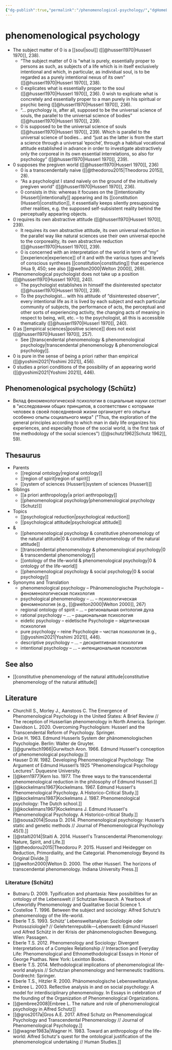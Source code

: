 ```yaml
---
{"dg-publish":true,"permalink":"/phenomenological-psychology/","dgHomeLink":false,"dgPassFrontmatter":false}
---
```


# phenomenological psychology
- The subject matter of 0 is a [[soul|soul]] ([[@husserl1970|Husserl 1970]], 238).
	- “The subject matter of 0 is “what is purely, essentially proper to persons as such, as subjects of a life which is in itself exclusively intentional and which, in particular, as individual soul, is to be regarded as a purely intentional nexus of its own” ([[@husserl1970|Husserl 1970]], 238).
	- 0 explicates what is essentially proper to the soul ([[@husserl1970|Husserl 1970]], 236). 0 wish to explicate what is concretely and essentially proper to a man purely in his spiritual or psychic being ([[@husserl1970|Husserl 1970]], 236).
	- “… psychology is, after all, supposed to be the universal science of souls, the parallel to the universal science of bodies” ([[@husserl1970|Husserl 1970]], 239).
	- 0 is supposed to be the universal science of souls ([[@husserl1970|Husserl 1970]], 239). Which is parallel to the universal science of bodies… and “just as the latter is from the start a science through a universal ‘epoché’, through a habitual vocational attitude established in advance in order to investigate abstractively only the corporeal in its own essential interrelations, so also for psychology” ([[@husserl1970|Husserl 1970]], 239).
- 0 supposes the pregiven world ([[@husserl1970|Husserl 1970]], 236) 
	- 0 is a transcendentally naive ([[@theodorou2015|Theodorou 2015]], 28).
	- “As a psychologist I stand naively on the ground of the intuitively pregiven world” ([[@husserl1970|Husserl 1970]], 236).
	- 0 consists in this: whereas it focuses on the [[intentionality (Husserl)|intentionally]] appearing and its [[constitution (Husserl)|constitution]], it essentially keeps silently presupposing other realities, e.g. the supposed self-subsistent reality behind the perceptually appearing objects. 
- 0 requires its own abstractive attitude ([[@husserl1970|Husserl 1970]], 239).
	- It requires its own abstractive attitude, its own universal reduction in the parallel way like natural sciences use their own universal epoché to the corporeality, its own abstractive reduction ([[@husserl1970|Husserl 1970]], 239). 
	- 0 is concerned with an interpretation of the world in term of “my” [[experience|experience]] of it and with the various types and levels of conscious syntheses [[constitution|constituting]] that experience (Hua 9, 450; see also [[@welton2000|Welton 2000]], 269).
- Phenomenological psychologist does not take up a position ([[@husserl1970|Husserl 1970]], 240).
	- The psychologist establishes in himself the disinterested spectator ([[@husserl1970|Husserl 1970]], 239). 
	- To the psychologist… with his attitude of “disinterested observer”, every intentional life as it is lived by each subject and each particular community of subjects, the performance of acts, the perceptual and other sorts of experiencing activity, the changing acts of meaning in respect to being, will, etc. – to the psychologist, all this is accessible thematically ([[@husserl1970|Husserl 1970]], 240).
- 0 as [[empirical sciences|positive science]] does not exist ([[@husserl1970|Husserl 1970]], 257).
	- See [[transcendental phenomenology & phenomenological psychology|transcendental phenomenology & phenomenological psychology]].
- 0 is pure in the sense of being a priori rather than empirical ([[@yoshimi2021|Yoshimi 2021]], 456).
- 0 studies a priori conditions of the possibility of an appearing world ([[@yoshimi2021|Yoshimi 2021]], 446).





## Phenomenological psychology (Schütz)
- Вклад феноменологической психологии в социальные науки состоит в "исследовании общих принципов, в соответствии с которыми человек в своей повседневной жизни организует его опыты и особенно опыты социального мира" ("Thus, the exploration of the general principles according to which man in daily life organizes his experiences, and especially those of the social world, is the first task of the methodology of the social sciences") ([[@schutz1962|Schutz 1962]], 59).


## Thesaurus
- Parents
	- [[regional ontology|regional ontology]]
	- [[region of spirit|region of spirit]]
	- [[system of sciences (Husserl)|system of sciences (Husserl)]]
- Siblings
	- [[a priori anthropology|a priori anthropology]]
	- [[phenomenological psychology|phenomenological psychology (Schutz)]]
- Topics
	- [[psychological reduction|psychological reduction]]
	- [[psychological attitude|psychological attitude]]
- &
	- [[phenomenological psychology & constitutive phenomenology of the natural attitude|0 & constitutive phenomenology of the natural attitude]]
	- [[transcendental phenomenology & phenomenological psychology|0 & transcendental phenomenology]]
	- [[ontology of the life-world & phenomenological psychology|0 & ontology of the life-world]]
	- [[phenomenological psychology & social psychology|0 & social psychology]]
- Synonyms and Translation
	- phenomenological psychology – Phänomenologische Psychologie – феноменологическая психология
	- psychological phenomenology – … – психологическая феноменология (e.g., [[@welton2000|Welton 2000]], 267)
	- regional ontology of spirit – … – региональная онтология духа
	- rational psychology – … – рациональная психология
	- eidetic psychology – eidetische Psychologie – эйдетическая психология
	- pure psychology – reine Psychologie – чистая психология (e.g., [[@yoshimi2021|Yoshimi 2021]], 446).
	- descriptive psychology – … – дескриптивная психология
	- intentional psychology – … – интенциональная психология


## See also
- [[constitutive phenomenology of the natural attitude|constitutive phenomenology of the natural attitude]]


## Literature
- Churchill S., Morley J., Aanstoos C. The Emergence of Phenomenological Psychology in the United States: A Brief Review // The reception of Husserlian phenomenology in North America. Springer.
- Davidson L. 2020. Overcoming Psychologism: Husserl and the Transcendental Reform of Psychology. Springer.
- Drüe H. 1963. Edmund Husserls System der phänomenologischen Psychologie. Berlin: Walter de Gruyter.
- [[@gurwitsch1966|Gurwitsch Aron. 1966. Edmund Husserl's conception of phenomenological psychology.]]
- Hauser D.W. 1982. Developing Phenomenological Psychology: The Argument of Edmund Husserl’s 1925 "Phenomenological Psychology Lectures". Duquesne University.
- [[@kern1977|Kern Iso. 1977. The three ways to the transcendental phenomenological reduction in the philosophy of Edmund Husserl.]]
- [[@kockelmans1967|Kockelmans. 1967. Edmund Husserl's Phenomenological Psychology. A Historico-Critical Study.]]
- [[@kockelmans1987|Kockelmans J. 1987. Phenomenological psychology: The Dutch school.]]
- [[@kockelmans1967|Kockelmans J. Edmund Husserl's Phenomenological Psychology. A Historico-critical Study.]]
- [[@sousa2014|Sousa D. 2014. Phenomenological psychology: Husserl’s static and genetic methods // Journal of Phenomenological Psychology 45(1).]]
- [[@staiti2014|Staiti A. 2014. Husserl's Transcendental Phenomenology: Nature, Spirit, and Life.]]
- [[@theodorou2015|Theodorou P. 2015. Husserl and Heidegger on Reduction, Primordiality, and the Categorial. Phenomenology Beyond its Original Divide.]]
- [[@welton2000|Welton D. 2000. The other Husserl. The horizons of transcendental phenomenology. Indiana University Press.]]


### Literature (Schütz)
- Butnaru D. 2009. Typification and phantasia: New possibilities for an ontology of the Lebenswelt // Schutzian Research. A Yearbook of Lifeworldly Phenomenology and Qualitative Social Science 1.
- Costelloe T. 1996. Between the subject and sociology: Alfred Schutz’s phenomenology of the life-world.
- Eberle T.S. 1993. Schütz’ Lebensweltanalyse: Soziologie oder Protosoziologie? // Gelehrtenrepublik—Lebenswelt: Edmund Husserl und Alfred Schütz in der Krisis der phänomenologischen Bewegung. Wien: Passagen.
- Eberle T.S. 2012. Phenomenology and Sociology: Divergent Interpretations of a Complex Relationship // Interaction and Everyday Life: Phenomenological and Ethnomethodological Essays in Honor of George Psathas. New York: Lexinton Books.
- Eberle T.S. 2014. Methodological implications of phenomenological life-world analysis // Schutzian phenomenology and hermeneutic traditions. Dordrecht: Springer.
- Eberle T.S., Hitzler R. 2000. Phänomenologische Lebensweltanalyse.
- Embree L. 2003. Reﬂective analysis in and on social psychology: A model for interdisciplinary phenomenology. In Essays in celebration of the founding of the Organization of Phenomenological Organizations.
- [[@embree2008|Embree L. The nature and role of phenomenological psychology in Alfred Schutz]]
- [[@gros2017a|Gros A.E. 2017. Alfred Schutz on Phenomenological Psychology and Transcendental Phenomenology // Journal of Phenomenological Psychology.]]
- [[@wagner1983a|Wagner H. 1983. Toward an anthropology of the life-world: Alfred Schutz's quest for the ontological justification of the phenomenological undertaking // Human Studies.]]
